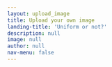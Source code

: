 ```yaml
---
layout: upload_image
title: Upload your own image
landing-title: 'Uniform or not?'
description: null
image: null
author: null
nav-menu: false
---
```

